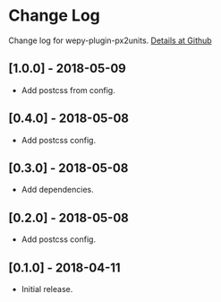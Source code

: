 # Change Log

Change log for wepy-plugin-px2units. [Details at Github](https://github.com/yingye/wepy-plugin-px2units)

## [1.0.0] - 2018-05-09

- Add postcss from config.

## [0.4.0] - 2018-05-08

- Add postcss config.

## [0.3.0] - 2018-05-08

- Add dependencies.

## [0.2.0] - 2018-05-08

- Add postcss config.

## [0.1.0] - 2018-04-11

- Initial release.
